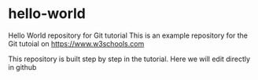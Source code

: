 # hello-world
Hello World repository for Git tutorial
This is an example repository for the Git tutoial on https://www.w3schools.com

This repository is built step by step in the tutorial.
Here we will edit directly in github

